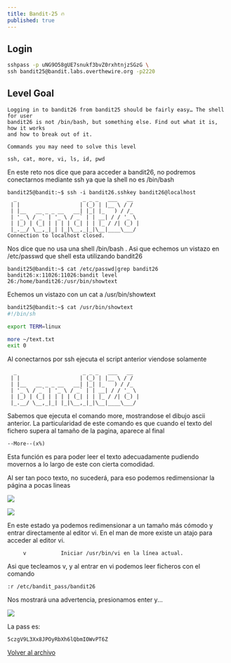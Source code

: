 ```yaml
---
title: Bandit-25 🔥
published: true
---
```


## [](#header-1)Login

```bash
sshpass -p uNG9O58gUE7snukf3bvZ0rxhtnjzSGzG \
ssh bandit25@bandit.labs.overthewire.org -p2220
```

## [](#header-1)Level Goal

```
Logging in to bandit26 from bandit25 should be fairly easy… The shell for user
bandit26 is not /bin/bash, but something else. Find out what it is, how it works
and how to break out of it.

Commands you may need to solve this level

ssh, cat, more, vi, ls, id, pwd
```

En este reto nos dice que para acceder a bandit26, no podremos conectarnos mediante ssh ya que la shell no es /bin/bash

```
bandit25@bandit:~$ ssh -i bandit26.sshkey bandit26@localhost
  _                     _ _ _   ___   __  
 | |                   | (_) | |__ \ / /  
 | |__   __ _ _ __   __| |_| |_   ) / /_  
 | '_ \ / _` | '_ \ / _` | | __| / / '_ \ 
 | |_) | (_| | | | | (_| | | |_ / /| (_) |
 |_.__/ \__,_|_| |_|\__,_|_|\__|____\___/ 
Connection to localhost closed.
```

Nos dice que no usa una shell /bin/bash . Asi que echemos un vistazo en /etc/passwd que shell esta utilizando bandit26

```
bandit25@bandit:~$ cat /etc/passwd|grep bandit26
bandit26:x:11026:11026:bandit level 26:/home/bandit26:/usr/bin/showtext
```

Echemos un vistazo con un cat a /usr/bin/showtext

```bash
bandit25@bandit:~$ cat /usr/bin/showtext
#!/bin/sh

export TERM=linux

more ~/text.txt
exit 0
```

Al conectarnos por ssh ejecuta el script anterior viendose solamente

```
  _                     _ _ _   ___   __
 | |                   | (_) | |__ \ / /
 | |__   __ _ _ __   __| |_| |_   ) / /_
 | '_ \ / _` | '_ \ / _` | | __| / / '_ \
 | |_) | (_| | | | | (_| | | |_ / /| (_) |
 |_.__/ \__,_|_| |_|\__,_|_|\__|____\___/

```

Sabemos que ejecuta el comando more, mostrandose el dibujo ascii anterior. La particularidad
de este comando es que cuando el texto del fichero supera al tamaño de la pagina, aparece al final 

```
--More--(x%)
```

Esta función es para poder leer el texto adecuadamente pudiendo movernos a lo largo de este con
cierta comodidad. 

Al ser tan poco texto, no sucederá, para eso podemos redimensionar la página a pocas lineas

![](https://madmb.github.io/imgs/bandit25-cap01.png)

![](https://madmb.github.io/imgs/bandit25-cap02.png)


En este estado ya podemos redimensionar a un tamaño más cómodo y entrar directamente al editor vi.
En el man de more existe un atajo para acceder al editor vi. 

```
     v           Iniciar /usr/bin/vi en la línea actual.
```

Asi que tecleamos v, y al entrar en vi podemos leer ficheros con el comando

```
:r /etc/bandit_pass/bandit26
```

Nos mostrará una advertencia, presionamos enter y...

![](https://madmb.github.io/imgs/bandit25-cap03.png)


La pass es:

```
5czgV9L3Xx8JPOyRbXh6lQbmIOWvPT6Z
```


[Volver al archivo](archive)
